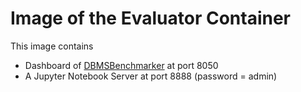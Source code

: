 # Image of the Evaluator Container

This image contains
* Dashboard of [DBMSBenchmarker](https://github.com/Beuth-Erdelt/DBMS-Benchmarker) at port 8050
* A Jupyter Notebook Server at port 8888 (password = admin)
